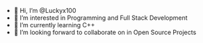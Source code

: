 - 👋 Hi, I’m @Luckyx100
- 👀 I’m interested in Programming and Full Stack Development
- 🌱 I’m currently learning C++
- 💞️ I’m looking forward to collaborate on in Open Source Projects


<!---
Luckyx100/Luckyx100 is a ✨ special ✨ repository because its `README.md` (this file) appears on your GitHub profile.
You can click the Preview link to take a look at your changes.
--->
